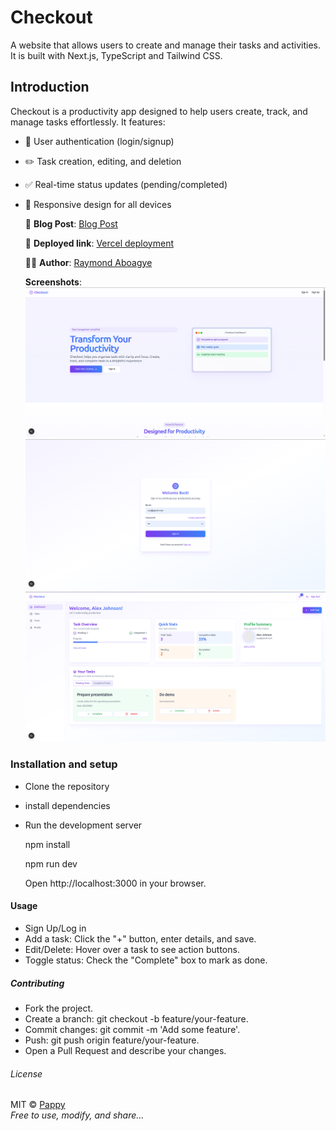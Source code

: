 # Checkout

A website that allows users to create and manage their tasks and activities. It is built with Next.js, TypeScript and Tailwind CSS.

## Introduction

Checkout is a productivity app designed to help users create, track, and manage tasks effortlessly. It features:

- 🔐 User authentication (login/signup)
- ✏️ Task creation, editing, and deletion
- ✅ Real-time status updates (pending/completed)
- 📱 Responsive design for all devices

  📖 **Blog Post**: [Blog Post](#)

  🔗 **Deployed link**: [Vercel deployment](http://bit.ly/4cyrqXT)

  👨‍💻 **Author**: [Raymond Aboagye](https://www.linkedin.com/in/aa-raymond)

  **Screenshots**:
  ![Home and Landing page](public/Screenshots/landing.png)
  ![Sign in Page](public/Screenshots/signin.png)
  ![Task Dashboard](public/Screenshots/dashboard.png)

### Installation and setup

- Clone the repository
- install dependencies
- Run the development server

  npm install

  npm run dev

  Open http://localhost:3000 in your browser.

#### Usage

- Sign Up/Log in
- Add a task: Click the "+" button, enter details, and save.
- Edit/Delete: Hover over a task to see action buttons.
- Toggle status: Check the "Complete" box to mark as done.

##### Contributing

- Fork the project.
- Create a branch: git checkout -b feature/your-feature.
- Commit changes: git commit -m 'Add some feature'.
- Push: git push origin feature/your-feature.
- Open a Pull Request and describe your changes.

###### License

MIT © [Pappy](https://github.com/pa-ppy)  
_Free to use, modify, and share..._
